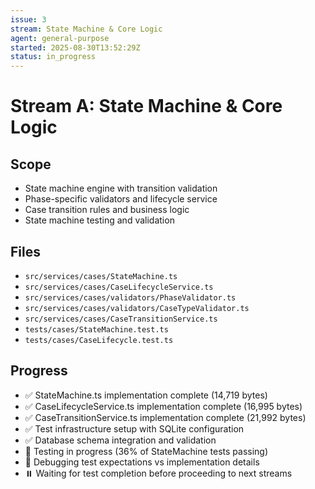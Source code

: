 ```yaml
---
issue: 3
stream: State Machine & Core Logic
agent: general-purpose
started: 2025-08-30T13:52:29Z
status: in_progress
---
```


# Stream A: State Machine & Core Logic

## Scope
- State machine engine with transition validation
- Phase-specific validators and lifecycle service
- Case transition rules and business logic
- State machine testing and validation

## Files
- `src/services/cases/StateMachine.ts`
- `src/services/cases/CaseLifecycleService.ts`
- `src/services/cases/validators/PhaseValidator.ts`
- `src/services/cases/validators/CaseTypeValidator.ts`
- `src/services/cases/CaseTransitionService.ts`
- `tests/cases/StateMachine.test.ts`
- `tests/cases/CaseLifecycle.test.ts`

## Progress
- ✅ StateMachine.ts implementation complete (14,719 bytes)
- ✅ CaseLifecycleService.ts implementation complete (16,995 bytes) 
- ✅ CaseTransitionService.ts implementation complete (21,992 bytes)
- ✅ Test infrastructure setup with SQLite configuration
- ✅ Database schema integration and validation
- 🔄 Testing in progress (36% of StateMachine tests passing)
- 🔄 Debugging test expectations vs implementation details
- ⏸️ Waiting for test completion before proceeding to next streams